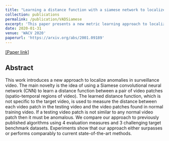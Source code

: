 ```yaml
---
title: "Learning a distance function with a siamese network to localize anomalies in videos"
collection: publications
permalink: /publication/VADSiamese
excerpt: 'This paper presents a new metric learning approach to localize anomalies in surveillance video.'
date: 2020-01-31
venue: 'WACV 2020'
paperurl: 'https://arxiv.org/abs/2001.09189'
---
```


[[Paper link]](https://arxiv.org/abs/2001.09189)

## Abstract

This work introduces a new approach to localize anomalies in surveillance video. The main novelty is the idea of using a Siamese convolutional neural network (CNN) to learn a distance function between a pair of video patches (spatio-temporal regions of video). The learned distance function, which is not specific to the target video, is used to measure the distance between each video patch in the testing video and the video patches found in normal training video. If a testing video patch is not similar to any normal video patch then it must be anomalous. We compare our approach to previously published algorithms using 4 evaluation measures and 3 challenging target benchmark datasets. Experiments show that our approach either surpasses or performs comparably to current state-of-the-art methods.

